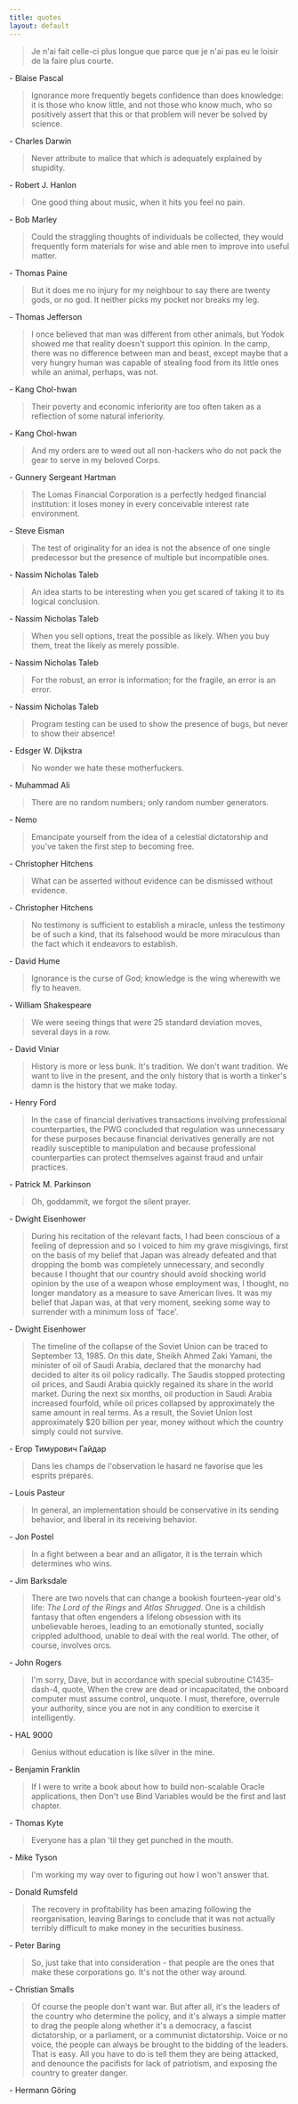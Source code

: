 ```yaml
---
title: quotes
layout: default
---
```


> Je n'ai fait celle-ci plus longue que parce que je n'ai pas eu le
  loisir de la faire plus courte.

\- Blaise Pascal


> Ignorance more frequently begets confidence than does knowledge: it
  is those who know little, and not those who know much, who so
  positively assert that this or that problem will never be solved by
  science.

\- Charles Darwin


> Never attribute to malice that which is adequately explained by
  stupidity.

\- Robert J. Hanlon


> One good thing about music, when it hits you feel no pain.

\- Bob Marley


> Could the straggling thoughts of individuals be collected, they
  would frequently form materials for wise and able men to improve
  into useful matter.

\- Thomas Paine


> But it does me no injury for my neighbour to say there are twenty
  gods, or no god. It neither picks my pocket nor breaks my leg.

\- Thomas Jefferson


> I once believed that man was different from other animals, but Yodok
  showed me that reality doesn't support this opinion. In the camp,
  there was no difference between man and beast, except maybe that a
  very hungry human was capable of stealing food from its little ones
  while an animal, perhaps, was not.

\- Kang Chol-hwan


> Their poverty and economic inferiority are too often taken as a
  reflection of some natural inferiority.

\- Kang Chol-hwan


> And my orders are to weed out all non-hackers who do not pack the
  gear to serve in my beloved Corps.

\- Gunnery Sergeant Hartman


> The Lomas Financial Corporation is a perfectly hedged financial
  institution: it loses money in every conceivable interest rate
  environment.

\- Steve Eisman


> The test of originality for an idea is not the absence of one single
  predecessor but the presence of multiple but incompatible ones.

\- Nassim Nicholas Taleb


> An idea starts to be interesting when you get scared of taking it to
  its logical conclusion.

\- Nassim Nicholas Taleb


> When you sell options, treat the possible as likely. When you buy
  them, treat the likely as merely possible.

\- Nassim Nicholas Taleb

> For the robust, an error is information; for the fragile, an error
  is an error.

\- Nassim Nicholas Taleb

> Program testing can be used to show the presence of bugs, but never
  to show their absence!

\- Edsger W. Dijkstra


> No wonder we hate these motherfuckers.

\- Muhammad Ali


> There are no random numbers; only random number generators.

\- Nemo


> Emancipate yourself from the idea of a celestial dictatorship and
  you've taken the first step to becoming free.

\- Christopher Hitchens


> What can be asserted without evidence can be dismissed without
  evidence.

\- Christopher Hitchens


> No testimony is sufficient to establish a miracle, unless the
  testimony be of such a kind, that its falsehood would be more
  miraculous than the fact which it endeavors to establish.

\- David Hume


> Ignorance is the curse of God; knowledge is the wing wherewith we
  fly to heaven.

\- William Shakespeare


> We were seeing things that were 25 standard deviation moves, several
  days in a row.

\- David Viniar


> History is more or less bunk. It's tradition. We don't want
  tradition. We want to live in the present, and the only history that
  is worth a tinker's damn is the history that we make today.

\- Henry Ford


> In the case of financial derivatives transactions involving
  professional counterparties, the PWG concluded that regulation was
  unnecessary for these purposes because financial derivatives
  generally are not readily susceptible to manipulation and because
  professional counterparties can protect themselves against fraud and
  unfair practices.

\- Patrick M. Parkinson


> Oh, goddammit, we forgot the silent prayer.

\- Dwight Eisenhower


> During his recitation of the relevant facts, I had been conscious of
  a feeling of depression and so I voiced to him my grave misgivings,
  first on the basis of my belief that Japan was already defeated and
  that dropping the bomb was completely unnecessary, and secondly
  because I thought that our country should avoid shocking world
  opinion by the use of a weapon whose employment was, I thought, no
  longer mandatory as a measure to save American lives. It was my
  belief that Japan was, at that very moment, seeking some way to
  surrender with a minimum loss of 'face'.

\- Dwight Eisenhower


> The timeline of the collapse of the Soviet Union can be traced to
  September 13, 1985. On this date, Sheikh Ahmed Zaki Yamani, the
  minister of oil of Saudi Arabia, declared that the monarchy had
  decided to alter its oil policy radically. The Saudis stopped
  protecting oil prices, and Saudi Arabia quickly regained its share
  in the world market. During the next six months, oil production in
  Saudi Arabia increased fourfold, while oil prices collapsed by
  approximately the same amount in real terms. As a result, the Soviet
  Union lost approximately $20 billion per year, money without which
  the country simply could not survive.

\- Егор Тимурович Гайдар


> Dans les champs de l'observation le hasard ne favorise que les
  esprits préparés.

\- Louis Pasteur


> In general, an implementation should be conservative in its sending
  behavior, and liberal in its receiving behavior.

\- Jon Postel


> In a fight between a bear and an alligator, it is the terrain which
  determines who wins.

\- Jim Barksdale


> There are two novels that can change a bookish fourteen-year old's
  life: *The Lord of the Rings* and *Atlas Shrugged*. One is a
  childish fantasy that often engenders a lifelong obsession with its
  unbelievable heroes, leading to an emotionally stunted, socially
  crippled adulthood, unable to deal with the real world. The other,
  of course, involves orcs.

\- John Rogers


> I'm sorry, Dave, but in accordance with special subroutine
  C1435-dash-4, quote, When the crew are dead or incapacitated, the
  onboard computer must assume control, unquote. I must, therefore,
  overrule your authority, since you are not in any condition to
  exercise it intelligently.

\- HAL 9000


> Genius without education is like silver in the mine.

\- Benjamin Franklin


> If I were to write a book about how to build non-scalable Oracle
  applications, then Don't use Bind Variables would be the first and
  last chapter.

\- Thomas Kyte


> Everyone has a plan 'til they get punched in the mouth.

\- Mike Tyson


> I'm working my way over to figuring out how I won't answer that.

\- Donald Rumsfeld


> The recovery in profitability has been amazing following the
  reorganisation, leaving Barings to conclude that it was not actually
  terribly difficult to make money in the securities business.

\- Peter Baring


> So, just take that into consideration - that people are the ones
  that make these corporations go. It's not the other way around.

\- Christian Smalls


> Of course the people don't want war. But after all, it's the leaders
  of the country who determine the policy, and it's always a simple
  matter to drag the people along whether it's a democracy, a fascist
  dictatorship, or a parliament, or a communist dictatorship. Voice or
  no voice, the people can always be brought to the bidding of the
  leaders. That is easy. All you have to do is tell them they are
  being attacked, and denounce the pacifists for lack of patriotism,
  and exposing the country to greater danger.

\- Hermann Göring
